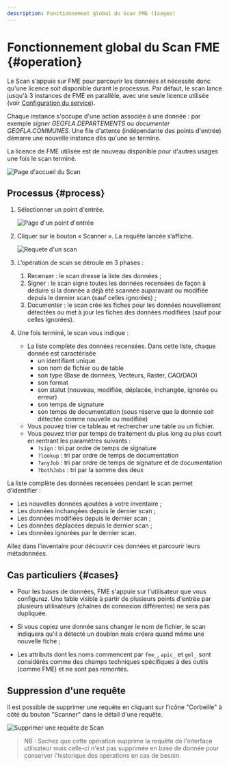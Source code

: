 ```yaml
---
description: Fonctionnement global du Scan FME (Isogeo)
---
```


# Fonctionnement global du Scan FME {#operation}

Le Scan s'appuie sur FME pour parcourir les données et nécessite donc qu'une licence soit disponible durant le processus. Par défaut, le scan lance jusqu'à 3 instances de FME en parallèle, avec une seule licence utilisée (voir [Configuration du service](/configuration/configuration.md#scan_concurrency)).

Chaque instance s'occupe d'une action associée à une donnée : par exemple *signer GEOFLA.DEPARTEMENTS* ou *documenter GEOFLA.COMMUNES*. Une file d'attente (indépendante des points d'entrée) démarre une nouvelle instance dès qu'une se termine.

La licence de FME utilisée est de nouveau disponible pour d'autres usages une fois le scan terminé.

![Page d'accueil du Scan](/assets/interface_scan.png)

## Processus {#process}

1. Sélectionner un point d'entrée.

    ![Page d'un point d'entrée](/assets/entrypoint.png)

2. Cliquer sur le bouton « Scanner ». La requête lancée s’affiche.

    ![Requete d'un scan](/assets/request.png)

3. L’opération de scan se déroule en 3 phases :

    1. Recenser : le scan dresse la liste des données ;
    2. Signer : le scan signe toutes les données recensées de façon à déduire si la donnée a déjà été scannée auparavant ou modifiée depuis le dernier scan (sauf celles ignorées) ;
    3. Documenter : le scan crée les fiches pour les données nouvellement détectées ou met à jour les fiches des données modifiées (sauf pour celles ignorées).

4. Une fois terminé, le scan vous indique :

    * La liste complète des données recensées. Dans cette liste, chaque donnée est caractérisée 
      * un identifiant unique
      * son nom de fichier ou de table
      * son type (Base de données, Vecteurs, Raster, CAO/DAO)
      * son format
      * son statut (nouveau, modifiée, déplacée, inchangée, ignorée ou erreur)
      * son temps de signature
      * son temps de documentation (sous réserve que la donnée soit détectée comme nouvelle ou modifiée) 
    * Vous pouvez trier ce tableau et rechercher une table ou un fichier.
    * Vous pouvez trier par temps de traitement du plus long au plus court en rentrant les paramètres suivants :
      * `?sign` : tri par ordre de temps de signature
      * `?lookup` : tri par ordre de temps de documentation
      * `?anyJob` : tri par ordre de temps de signature et de documentation 
      * `?bothJobs` : tri par la somme des deux

La liste complète des données recensées pendant le scan permet d’identifier :

* Les nouvelles données ajoutées à votre inventaire ;
* Les données inchangées depuis le dernier scan ;
* Les données modifiées depuis le dernier scan ;
* Les données déplacées depuis le dernier scan ;
* Les données ignorées par le dernier scan.

Allez dans l’inventaire pour découvrir ces données et parcourir leurs métadonnées.

## Cas particuliers {#cases}

* Pour les bases de données, FME s'appuie sur l'utilisateur que vous configurez. Une table visible à partir de plusieurs points d'entrée par plusieurs utilisateurs (chaînes de connexion différentes) ne sera pas dupliquée.

* Si vous copiez une donnée sans changer le nom de fichier, le scan indiquera qu'il a détecté un doublon mais créera quand même une nouvelle fiche ;

* Les attributs dont les noms commencent par `fme_`, `apic_` et `gml_` sont considérés comme des champs techniques spécifiques à des outils (comme FME) et ne sont pas remontés.

## Suppression d'une requête

Il est possible de supprimer une requête en cliquant sur l'icône "Corbeille" à côté du bouton "Scanner" dans le détail d'une requête.

![Supprimer une requête de Scan](/assets/delete_request.png)

> NB : Sachez que cette opération supprime la requête de l'interface utilisateur mais celle-ci n'est pas supprimée en base de donnée pour conserver l'historique des opérations en cas de besoin.